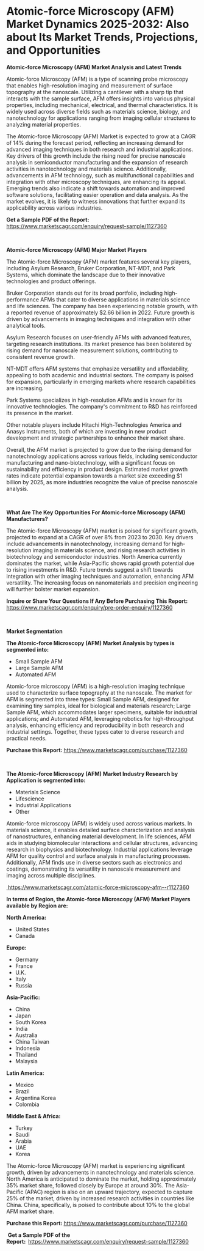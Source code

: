 <p><h1>Atomic-force Microscopy (AFM) Market Dynamics 2025-2032: Also about Its Market Trends, Projections, and Opportunities</h1></p><p><strong>Atomic-force Microscopy (AFM) Market Analysis and Latest Trends</strong></p>
<p><p>Atomic-force Microscopy (AFM) is a type of scanning probe microscopy that enables high-resolution imaging and measurement of surface topography at the nanoscale. Utilizing a cantilever with a sharp tip that interacts with the sample surface, AFM offers insights into various physical properties, including mechanical, electrical, and thermal characteristics. It is widely used across diverse fields such as materials science, biology, and nanotechnology for applications ranging from imaging cellular structures to analyzing material properties.</p><p>The Atomic-force Microscopy (AFM) Market is expected to grow at a CAGR of 14% during the forecast period, reflecting an increasing demand for advanced imaging techniques in both research and industrial applications. Key drivers of this growth include the rising need for precise nanoscale analysis in semiconductor manufacturing and the expansion of research activities in nanotechnology and materials science. Additionally, advancements in AFM technology, such as multifunctional capabilities and integration with other microscopy techniques, are enhancing its appeal. Emerging trends also indicate a shift towards automation and improved software solutions, facilitating easier operation and data analysis. As the market evolves, it is likely to witness innovations that further expand its applicability across various industries.</p></p>
<p><strong>Get a Sample PDF of the Report:&nbsp;</strong> <a href="https://www.marketscagr.com/enquiry/request-sample/1127360?utm_campaign=3506&utm_medium=2&utm_source=Github&utm_content=ia&utm_term=12042025&utm_id=atomic-force-microscopy-afm">https://www.marketscagr.com/enquiry/request-sample/1127360</a></p>
<p>&nbsp;</p>
<p><strong>Atomic-force Microscopy (AFM) Major Market Players</strong></p>
<p><p>The Atomic-force Microscopy (AFM) market features several key players, including Asylum Research, Bruker Corporation, NT-MDT, and Park Systems, which dominate the landscape due to their innovative technologies and product offerings. </p><p>Bruker Corporation stands out for its broad portfolio, including high-performance AFMs that cater to diverse applications in materials science and life sciences. The company has been experiencing notable growth, with a reported revenue of approximately $2.66 billion in 2022. Future growth is driven by advancements in imaging techniques and integration with other analytical tools.</p><p>Asylum Research focuses on user-friendly AFMs with advanced features, targeting research institutions. Its market presence has been bolstered by rising demand for nanoscale measurement solutions, contributing to consistent revenue growth.</p><p>NT-MDT offers AFM systems that emphasize versatility and affordability, appealing to both academic and industrial sectors. The company is poised for expansion, particularly in emerging markets where research capabilities are increasing.</p><p>Park Systems specializes in high-resolution AFMs and is known for its innovative technologies. The company's commitment to R&D has reinforced its presence in the market. </p><p>Other notable players include Hitachi High-Technologies America and Anasys Instruments, both of which are investing in new product development and strategic partnerships to enhance their market share. </p><p>Overall, the AFM market is projected to grow due to the rising demand for nanotechnology applications across various fields, including semiconductor manufacturing and nano-biotechnology, with a significant focus on sustainability and efficiency in product design. Estimated market growth rates indicate potential expansion towards a market size exceeding $1 billion by 2025, as more industries recognize the value of precise nanoscale analysis.</p></p>
<p>&nbsp;</p>
<p><strong>What Are The Key Opportunities For Atomic-force Microscopy (AFM) Manufacturers?</strong></p>
<p><p>The Atomic-force Microscopy (AFM) market is poised for significant growth, projected to expand at a CAGR of over 8% from 2023 to 2030. Key drivers include advancements in nanotechnology, increasing demand for high-resolution imaging in materials science, and rising research activities in biotechnology and semiconductor industries. North America currently dominates the market, while Asia-Pacific shows rapid growth potential due to rising investments in R&D. Future trends suggest a shift towards integration with other imaging techniques and automation, enhancing AFM versatility. The increasing focus on nanomaterials and precision engineering will further bolster market expansion.</p></p>
<p><strong>Inquire or Share Your Questions If Any Before Purchasing This Report:</strong> <a href="https://www.marketscagr.com/enquiry/pre-order-enquiry/1127360?utm_campaign=3506&utm_medium=2&utm_source=Github&utm_content=ia&utm_term=12042025&utm_id=atomic-force-microscopy-afm">https://www.marketscagr.com/enquiry/pre-order-enquiry/1127360</a></p>
<p>&nbsp;</p>
<p><strong>Market Segmentation</strong></p>
<p><strong>The Atomic-force Microscopy (AFM) Market Analysis by types is segmented into:</strong></p>
<p><ul><li>Small Sample AFM</li><li>Large Sample AFM</li><li>Automated AFM</li></ul></p>
<p><p>Atomic-force microscopy (AFM) is a high-resolution imaging technique used to characterize surface topography at the nanoscale. The market for AFM is segmented into three types: Small Sample AFM, designed for examining tiny samples, ideal for biological and materials research; Large Sample AFM, which accommodates larger specimens, suitable for industrial applications; and Automated AFM, leveraging robotics for high-throughput analysis, enhancing efficiency and reproducibility in both research and industrial settings. Together, these types cater to diverse research and practical needs.</p></p>
<p><strong>Purchase this Report:&nbsp;</strong><a href="https://www.marketscagr.com/purchase/1127360?utm_campaign=3506&utm_medium=2&utm_source=Github&utm_content=ia&utm_term=12042025&utm_id=atomic-force-microscopy-afm">https://www.marketscagr.com/purchase/1127360</a></p>
<p>&nbsp;</p>
<p><strong>The Atomic-force Microscopy (AFM) Market Industry Research by Application is segmented into:</strong></p>
<p><ul><li>Materials Science</li><li>Lifescience</li><li>Industrial Applications</li><li>Other</li></ul></p>
<p><p>Atomic-force microscopy (AFM) is widely used across various markets. In materials science, it enables detailed surface characterization and analysis of nanostructures, enhancing material development. In life sciences, AFM aids in studying biomolecular interactions and cellular structures, advancing research in biophysics and biotechnology. Industrial applications leverage AFM for quality control and surface analysis in manufacturing processes. Additionally, AFM finds use in diverse sectors such as electronics and coatings, demonstrating its versatility in nanoscale measurement and imaging across multiple disciplines.</p></p>
<p><a href="https://www.marketscagr.com/atomic-force-microscopy-afm--r1127360?utm_campaign=3506&utm_medium=2&utm_source=Github&utm_content=ia&utm_term=12042025&utm_id=atomic-force-microscopy-afm">&nbsp;https://www.marketscagr.com/atomic-force-microscopy-afm--r1127360</a></p>
<p><strong>In terms of Region, the Atomic-force Microscopy (AFM) Market Players available by Region are:</strong></p>
<p>
    <p> <strong> North America: </strong>
        <ul>
            <li>United States</li>
            <li>Canada</li>
        </ul>
        </p> 
    <p> <strong> Europe: </strong>
        <ul>
            <li>Germany</li>
            <li>France</li>
            <li>U.K.</li>
            <li>Italy</li>
            <li>Russia</li>
        </ul>
        </p> 
    <p> <strong> Asia-Pacific: </strong>
        <ul>
            <li>China</li>
            <li>Japan</li>
            <li>South Korea</li>
            <li>India</li>
            <li>Australia</li>
            <li>China Taiwan</li>
            <li>Indonesia</li>
            <li>Thailand</li>
            <li>Malaysia</li>
        </ul>
        </p> 
    <p> <strong> Latin America: </strong>
        <ul>
            <li>Mexico</li>
            <li>Brazil</li>
            <li>Argentina Korea</li>
            <li>Colombia</li>
        </ul>
        </p> 
    <p> <strong> Middle East & Africa: </strong>
        <ul>
            <li>Turkey</li>
            <li>Saudi</li>
            <li>Arabia</li>
            <li>UAE</li>
            <li>Korea</li>
        </ul>
    </p>
    </p>
<p><p>The Atomic-force Microscopy (AFM) market is experiencing significant growth, driven by advancements in nanotechnology and materials science. North America is anticipated to dominate the market, holding approximately 35% market share, followed closely by Europe at around 30%. The Asia-Pacific (APAC) region is also on an upward trajectory, expected to capture 25% of the market, driven by increased research activities in countries like China. China, specifically, is poised to contribute about 10% to the global AFM market share.</p></p>
<p><strong>Purchase this Report: </strong><a href="https://www.marketscagr.com/purchase/1127360?utm_campaign=3506&utm_medium=2&utm_source=Github&utm_content=ia&utm_term=12042025&utm_id=atomic-force-microscopy-afm">https://www.marketscagr.com/purchase/1127360</a></p>
<p>&nbsp;<strong>Get a Sample PDF of the Report:&nbsp;&nbsp;</strong><a href="https://www.marketscagr.com/enquiry/request-sample/1127360?utm_campaign=3506&utm_medium=2&utm_source=Github&utm_content=ia&utm_term=12042025&utm_id=atomic-force-microscopy-afm">https://www.marketscagr.com/enquiry/request-sample/1127360</a></p>
<p><strong></strong></p>
<p><p></p><p></p><p></p></p>